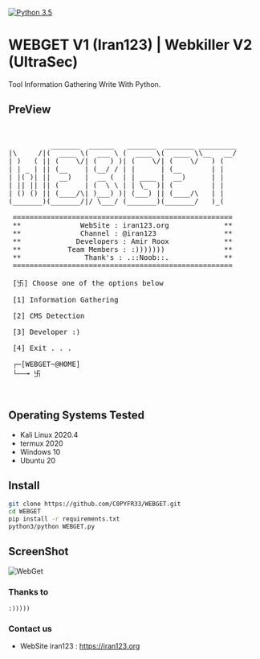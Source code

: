 
[![Python 3.5](https://img.shields.io/badge/Python-3.5-yellow.svg)](http://www.python.org/download/) 


# WEBGET V1 (Iran123) | Webkiller V2 (UltraSec)

Tool Information Gathering Write With Python.


## PreView
<pre>

    
          _______  ______   _______  _______ _________
|\     /|(  ____ \(  ___ \ (  ____ \(  ____ \\__   __/
| )   ( || (    \/| (   ) )| (    \/| (    \/   ) (   
| | _ | || (__    | (__/ / | |      | (__       | |   
| |( )| ||  __)   |  __ (  | | ____ |  __)      | |   
| || || || (      | (  \ \ | | \_  )| (         | |   
| () () || (____/\| )___) )| (___) || (____/\   | |   
(_______)(_______/|/ \___/ (_______)(_______/   )_(   
                                                      
 ====================================================
 **              WebSite : iran123.org             **
 **              Channel : @iran123                **
 **             Developers : Amir Roox             **
 **           Team Members : :)))))))              **
 **               Thank's : .::Noob::.             **
 ====================================================          
          
 [卐] Choose one of the options below 

 [1] Information Gathering

 [2] CMS Detection

 [3] Developer :)

 [4] Exit . . .

 ┌─[WEBGET~@HOME]
 └──╼ 卐 


</pre>


## Operating Systems Tested
- Kali Linux 2020.4
- termux 2020
- Windows 10
- Ubuntu 20


## Install
```bash
git clone https://github.com/C0PYFR33/WEBGET.git
cd WEBGET
pip install -r requirements.txt
python3/python WEBGET.py 
```

## ScreenShot
![WebGet](https://uupload.ir/files/fvm_untitled.png)

### Thanks to
    :)))))

### Contact us
- WebSite iran123 : https://iran123.org

